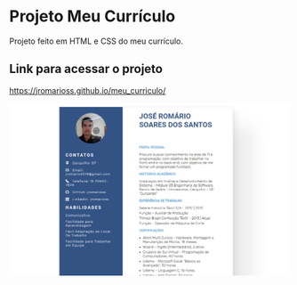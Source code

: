 # Projeto Meu Currículo

Projeto feito em HTML e CSS do meu currículo.

## Link para acessar o projeto

https://jromarioss.github.io/meu_curriculo/

<img src="./img/curriculo.png" alt="currículo de José" />
